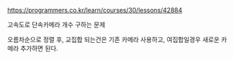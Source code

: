 https://programmers.co.kr/learn/courses/30/lessons/42884

고속도로 단속카메라 개수 구하는 문제

오름차순으로 정렬 후, 교집합 되는건은 기존 카메라 사용하고, 여집합일경우 새로운 카메라 추가하면 된다.
